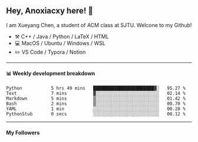<!--
**Anoxiacxy/Anoxiacxy** is a ✨ _special_ ✨ repository because its `README.md` (this file) appears on your GitHub profile.

Here are some ideas to get you started:

- 🔭 I’m currently working on ...
- 🌱 I’m currently learning ...
- 👯 I’m looking to collaborate on ...
- 🤔 I’m looking for help with ...
- 💬 Ask me about ...
- 📫 How to reach me: ...
- 😄 Pronouns: ...
- ⚡ Fun fact: ...
-->

## Hey, Anoxiacxy here! :wave:

I am Xueyang Chen, a student of ACM class at SJTU. Welcone to my Github!

-   :hammer_and_pick: C++ / Java / Python / LaTeX / HTML
-   :computer: MacOS / Ubuntu / Windows / WSL
-   :pencil2: VS Code / Typora / Notion



<!--
#### :sparkles: My followers
-->

<!--START_SECTION:top-followers-->
<!--END_SECTION:top-followers-->

---

#### :bar_chart: Weekly development breakdown

<!--START_SECTION:waka-->

```text
Python           5 hrs 49 mins   ███████████████████████▓░   95.27 %
Text             7 mins          ▓░░░░░░░░░░░░░░░░░░░░░░░░   02.14 %
Markdown         5 mins          ▒░░░░░░░░░░░░░░░░░░░░░░░░   01.42 %
Bash             2 mins          ▒░░░░░░░░░░░░░░░░░░░░░░░░   00.70 %
YAML             1 min           ░░░░░░░░░░░░░░░░░░░░░░░░░   00.28 %
PythonStub       0 secs          ░░░░░░░░░░░░░░░░░░░░░░░░░   00.12 %
```

<!--END_SECTION:waka-->

---

#### My Followers
<!--START_SECTION:top-followers-->
<!--END_SECTION:top-followers-->

